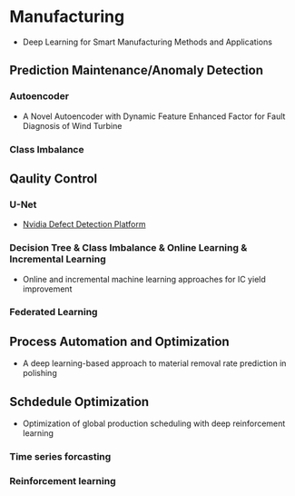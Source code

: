# Manufacturing

* Deep Learning for Smart Manufacturing Methods and Applications

## Prediction Maintenance/Anomaly Detection

### Autoencoder

* A Novel Autoencoder with Dynamic Feature Enhanced Factor for Fault Diagnosis of Wind Turbine

### Class Imbalance


## Qaulity Control

### U-Net

* [Nvidia Defect Detection Platform](https://devblogs.nvidia.com/automatic-defect-inspection-using-the-nvidia-end-to-end-deep-learning-platform/)

### Decision Tree & Class Imbalance & Online Learning & Incremental Learning

* Online and incremental machine learning approaches for IC yield improvement

### Federated Learning

## Process Automation and Optimization

* A deep learning-based approach to material removal rate prediction in polishing

## Schdedule Optimization

* Optimization of global production scheduling with deep reinforcement learning

### Time series forcasting

### Reinforcement learning
